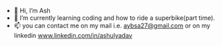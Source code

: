 - 👋 Hi, I’m Ash
- 🌱 I’m currently learning coding and how to ride a superbike(part time).
- 📫 you can contact me on my mail i.e. aybsa27@gmail.com or on my linkedin www.linkedin.com/in/ashulyadav

<!---
ashulyadav/ashulyadav is a ✨ special ✨ repository because its `README.md` (this file) appears on your GitHub profile.
You can click the Preview link to take a look at your changes.
--->
